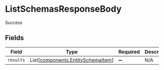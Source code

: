 # ListSchemasResponseBody

Success


## Fields

| Field                                                                        | Type                                                                         | Required                                                                     | Description                                                                  |
| ---------------------------------------------------------------------------- | ---------------------------------------------------------------------------- | ---------------------------------------------------------------------------- | ---------------------------------------------------------------------------- |
| `results`                                                                    | List[[components.EntitySchemaItem](../../models/shared/entityschemaitem.md)] | :heavy_minus_sign:                                                           | N/A                                                                          |
